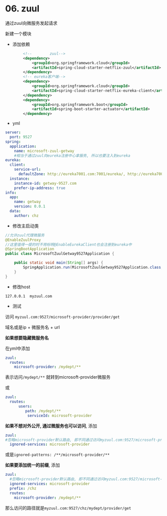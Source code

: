 # 06. zuul

通过zuul向微服务发起请求

新建一个模块

- 添加依赖

```xml
        <!--		zuul-->
        <dependency>
            <groupId>org.springframework.cloud</groupId>
            <artifactId>spring-cloud-starter-netflix-zuul</artifactId>
        </dependency>
        <!-- eureka客户端-->
        <dependency>
            <groupId>org.springframework.cloud</groupId>
            <artifactId>spring-cloud-starter-netflix-eureka-client</artifactId>
        </dependency>
        <dependency>
            <groupId>org.springframework.boot</groupId>
            <artifactId>spring-boot-starter-actuator</artifactId>
        </dependency>
```

- yml

```yaml
server:
  port: 9527
spring:
  application:
    name: microsoft-zuul-getway
    #相当于通过zuul向eureka注册中心拿服务, 所以也要注入到eureka
eureka:
  client:
    service-url:
      defaultZone: http://eureka7001.com:7001/eureka/, http://eureka7002.com:7002/eureka/,http://eureka7003.com:7003/eureka/
  instance:
    instance-id: getway-9527.com
    prefer-ip-address: true
info:
  app:
    name: getway
    version: 0.0.1
  data:
    author: chz
```

- 修改主启动类

```java
//允许zuul代理微服务
@EnableZuulProxy
//这里值得一提的时不用标明@EnableEurekaClient也会注册到eureka中
@SpringBootApplication
public class MicrosoftZuulGetway9527Application {

	public static void main(String[] args) {
		SpringApplication.run(MicrosoftZuulGetway9527Application.class, args);
	}
}
```

- 修改host

`127.0.0.1  myzuul.com`

- 测试

访问 `myzuul.com:9527/microsoft-provider/provider/get`

域名或是ip + 微服务名 + url



**如果想要隐藏微服务名**

在yml中添加

```yaml
zuul:
  routes:
    microsoft-provider: /mydept/**
```

表示访问`/mydept/**` 就转到microsoft-provider微服务

或

```yaml
zuul:
  routes:
      users:
         path: /mydept/**
          serviceId: microsoft-provider

```

**如果不想对外公开, 通过微服务也可以访问**, 添加

```yaml
zuul:
#忽略microsoft-provider默认路由, 即不同通过访问myzuul.com:9527/microsoft-provider/**获取服务
  ignored-services: microsoft-provider
```

或是`ignored-patterns: /**/microsoft-provider/**`

**如果要添加统一的前缀**, 添加

```yaml
zuul:
  #忽略microsoft-provider默认路由, 即不同通过访问myzuul.com:9527/microsoft-provider/**获取服务
  ignored-services: microsoft-provider
  prefix: /chz
  routes:
    microsoft-provider: /mydept/**
```

那么访问的路径就是`myzuul.com:9527/chz/mydept/provider/get`
